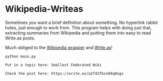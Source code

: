 # Wikipedia-Writeas

Sometimes you want a brief definition about something. No hyperlink rabbit holes, just enough to work from. This program helps with doing just that, extracting summaries from Wikipedia and putting them into easy to read Write.as posts.

Much obliged to the <a href="https://github.com/goldsmith/Wikipedia">Wikipedia wrapper</a> and <a href="https://write.as">Write.as</a>!

```
python main.py
```

```
Put in a topic here: Smallest Federated Wiki
```

```
Check the post here: https://write.as/a2f42fbsn04q0xgx
```
